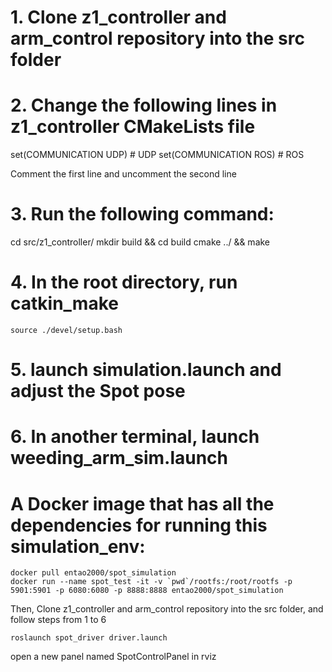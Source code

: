 # 1. Clone z1_controller and arm_control repository into the src folder

# 2. Change the following lines in z1_controller CMakeLists file
set(COMMUNICATION UDP)            # UDP
set(COMMUNICATION ROS)          # ROS

Comment the first line and uncomment the second line

# 3. Run the following command:
  cd src/z1_controller/
  mkdir build && cd build
  cmake ../ && make

# 4. In the root directory, run catkin_make

```
source ./devel/setup.bash
```

# 5. launch simulation.launch and adjust the Spot pose

# 6. In another terminal, launch weeding_arm_sim.launch


# A Docker image that has all the dependencies for running this simulation_env:
```
docker pull entao2000/spot_simulation
docker run --name spot_test -it -v `pwd`/rootfs:/root/rootfs -p 5901:5901 -p 6080:6080 -p 8888:8888 entao2000/spot_simulation 
```
Then, Clone z1_controller and arm_control repository into the src folder, and follow steps from 1 to 6



```
roslaunch spot_driver driver.launch
```
open a new panel named SpotControlPanel in rviz